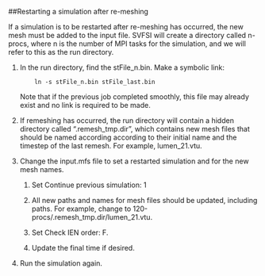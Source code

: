 ##Restarting a simulation after re-meshing

If a simulation is to be restarted after re-meshing has occurred, the new mesh must be added to the input file. SVFSI will create a directory called n-procs, where n is the number of MPI tasks for the simulation, and we will refer to this as the run directory.

1.  In the run directory, find the stFile\_n.bin. Make a symbolic link:

            ln -s stFile_n.bin stFile_last.bin

    Note that if the previous job completed smoothly, this file may
    already exist and no link is required to be made.

2.  If remeshing has occurred, the run directory will contain a hidden
    directory called “.remesh\_tmp.dir”, which contains new mesh files
    that should be named according according to their initial name and
    the timestep of the last remesh. For example, lumen\_21.vtu.

3.  Change the input.mfs file to set a restarted simulation and for the
    new mesh names.

    1.  Set Continue previous simulation: 1

    2.  All new paths and names for mesh files should be updated,
        including paths. For example, change
        to 120-procs/.remesh\_tmp.dir/lumen\_21.vtu.

    3.  Set Check IEN order: F.

    4.  Update the final time if desired.

4.  Run the simulation again.
